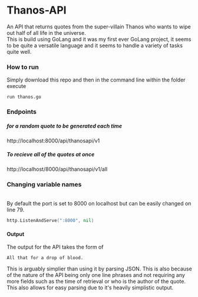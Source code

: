 # Thanos-API
An API that returns quotes from the super-villain Thanos who wants to wipe out half of all life in the universe.
<br>
This is build using GoLang and it was my first ever GoLang project, it seems to be quite a versatile language and it seems to handle a variety of tasks quite well.
<h3>How to run</h3>
Simply download this repo and then in the command line within the folder execute 

```
run thanos.go
```

<h3>Endpoints</h3>
<h5>for a random quote to be generated each time</h5>

http://localhost:8000/api/thanosapi/v1

<h5>To recieve all of the quotes at once</h5>

http://localhost/8000/api/thanosapi/v1/all

<h3>Changing variable names</h3>
<br>
By default the port is set to 8000 on localhost but can be easily changed on line 79.
<br>

```go
http.ListenAndServe(":8000", nil)
```
<h4>Output</h4>
The output for the API takes the form of 

```
All that for a drop of blood.
```

This is arguably simplier than using it by parsing JSON. This is also because of the nature of the API being only one line phrases and not requiring any more fields such as the time of retrieval or who is the author of the quote. This also allows for easy parsing due to it's heavily simplistic output.
